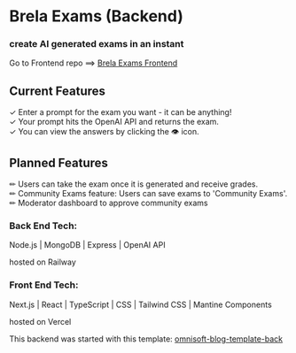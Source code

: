 
<h1>Brela Exams (Backend)</h1>
<h3>create AI generated exams in an instant</h3>

Go to Frontend repo ==> [Brela Exams Frontend](https://github.com/Brela/brela-exams-front)

## Current Features

✓ Enter a prompt for the exam you want - it can be anything!
<br>
✓ Your prompt hits the OpenAI API and returns the exam.
<br>
✓ You can view the answers by clicking the 👁 icon.

## Planned Features

<section width="400px">
✏ Users can take the exam once it is generated and receive grades.
<br>
✏ Community Exams feature: Users can save exams to 'Community Exams'.
  <br>
✏ Moderator dashboard to approve community exams


### Back End Tech:

Node.js  |  MongoDB  |  Express  |  OpenAI API

hosted on Railway

### Front End Tech:

Next.js  |  React  |  TypeScript  |  CSS  |  Tailwind CSS  |  Mantine Components

hosted on Vercel




This backend was started with this template: <a href="https://github.com/OmiSoftNet/omisoft-blog-template-back?tab=readme-ov-file" target="_blank">omnisoft-blog-template-back</a>
